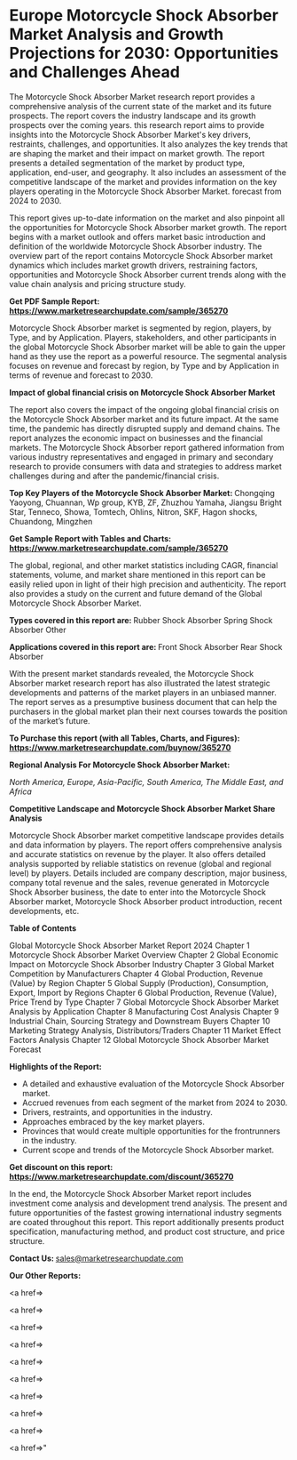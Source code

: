 # Europe Motorcycle Shock Absorber Market Analysis and Growth Projections for 2030: Opportunities and Challenges Ahead

The Motorcycle Shock Absorber Market research report provides a comprehensive analysis of the current state of the market and its future prospects. The report covers the industry landscape and its growth prospects over the coming years. this research report aims to provide insights into the Motorcycle Shock Absorber Market's key drivers, restraints, challenges, and opportunities. It also analyzes the key trends that are shaping the market and their impact on market growth. The report presents a detailed segmentation of the market by product type, application, end-user, and geography. It also includes an assessment of the competitive landscape of the market and provides information on the key players operating in the Motorcycle Shock Absorber Market. forecast from 2024 to 2030.

This report gives up-to-date information on the market and also pinpoint all the opportunities for Motorcycle Shock Absorber market growth. The report begins with a market outlook and offers market basic introduction and definition of the worldwide Motorcycle Shock Absorber industry. The overview part of the report contains Motorcycle Shock Absorber market dynamics which includes market growth drivers, restraining factors, opportunities and Motorcycle Shock Absorber current trends along with the value chain analysis and pricing structure study.

<strong><b>Get PDF Sample Report: <a href=https://www.marketresearchupdate.com/sample/365270>https://www.marketresearchupdate.com/sample/365270</a></b></strong>

Motorcycle Shock Absorber market is segmented by region, players, by Type, and by Application. Players, stakeholders, and other participants in the global Motorcycle Shock Absorber market will be able to gain the upper hand as they use the report as a powerful resource. The segmental analysis focuses on revenue and forecast by region, by Type and by Application in terms of revenue and forecast to 2030.

<strong><b>Impact of global financial crisis on Motorcycle Shock Absorber Market</b></strong>

The report also covers the impact of the ongoing global financial crisis on the Motorcycle Shock Absorber market and its future impact. At the same time, the pandemic has directly disrupted supply and demand chains. The report analyzes the economic impact on businesses and the financial markets. The Motorcycle Shock Absorber report gathered information from various industry representatives and engaged in primary and secondary research to provide consumers with data and strategies to address market challenges during and after the pandemic/financial crisis.

<strong><b>Top Key Players of the Motorcycle Shock Absorber Market:
</b></strong>Chongqing Yaoyong, Chuannan, Wp group, KYB, ZF, Zhuzhou Yamaha, Jiangsu Bright Star, Tenneco, Showa, Tomtech, Ohlins, Nitron, SKF, Hagon shocks, Chuandong, Mingzhen<strong><b>
</b></strong>

<strong><b>Get Sample Report with Tables and Charts: <a href=https://www.marketresearchupdate.com/sample/365270>https://www.marketresearchupdate.com/sample/365270</a></b></strong>

The global, regional, and other market statistics including CAGR, financial statements, volume, and market share mentioned in this report can be easily relied upon in light of their high precision and authenticity. The report also provides a study on the current and future demand of the Global Motorcycle Shock Absorber Market.

<strong><b>Types covered in this report are:
</b></strong>Rubber Shock Absorber
Spring Shock Absorber
Other<strong><b>
</b></strong>

<strong><b>Applications covered in this report are:
</b></strong>Front Shock Absorber
Rear Shock Absorber<strong><b>
</b></strong>

With the present market standards revealed, the Motorcycle Shock Absorber market research report has also illustrated the latest strategic developments and patterns of the market players in an unbiased manner. The report serves as a presumptive business document that can help the purchasers in the global market plan their next courses towards the position of the market’s future.

<strong><b>To Purchase this report (with all Tables, Charts, and Figures): <a href=https://www.marketresearchupdate.com/buynow/365270>https://www.marketresearchupdate.com/buynow/365270</a></b></strong>

<strong><b>Regional Analysis For Motorcycle Shock Absorber Market:</b></strong>

<em><i>North America, Europe, Asia-Pacific, South America, The Middle East, and Africa</i></em>

<strong><b>Competitive Landscape and Motorcycle Shock Absorber Market Share Analysis</b></strong>

Motorcycle Shock Absorber market competitive landscape provides details and data information by players. The report offers comprehensive analysis and accurate statistics on revenue by the player. It also offers detailed analysis supported by reliable statistics on revenue (global and regional level) by players. Details included are company description, major business, company total revenue and the sales, revenue generated in Motorcycle Shock Absorber business, the date to enter into the Motorcycle Shock Absorber market, Motorcycle Shock Absorber product introduction, recent developments, etc.

<strong><b>Table of Contents</b></strong>

Global Motorcycle Shock Absorber Market Report 2024
Chapter 1 Motorcycle Shock Absorber Market Overview
Chapter 2 Global Economic Impact on Motorcycle Shock Absorber Industry
Chapter 3 Global Market Competition by Manufacturers
Chapter 4 Global Production, Revenue (Value) by Region
Chapter 5 Global Supply (Production), Consumption, Export, Import by Regions
Chapter 6 Global Production, Revenue (Value), Price Trend by Type
Chapter 7 Global Motorcycle Shock Absorber Market Analysis by Application
Chapter 8 Manufacturing Cost Analysis
Chapter 9 Industrial Chain, Sourcing Strategy and Downstream Buyers
Chapter 10 Marketing Strategy Analysis, Distributors/Traders
Chapter 11 Market Effect Factors Analysis
Chapter 12 Global Motorcycle Shock Absorber Market Forecast

<strong><b>Highlights of the Report:</b></strong>

- A detailed and exhaustive evaluation of the Motorcycle Shock Absorber market.
- Accrued revenues from each segment of the market from 2024 to 2030.
- Drivers, restraints, and opportunities in the industry.
- Approaches embraced by the key market players.
- Provinces that would create multiple opportunities for the frontrunners in the industry.
- Current scope and trends of the Motorcycle Shock Absorber market.

<strong><b>Get discount on this report: <a href=https://www.marketresearchupdate.com/discount/365270>https://www.marketresearchupdate.com/discount/365270</a></b></strong>

In the end, the Motorcycle Shock Absorber Market report includes investment come analysis and development trend analysis. The present and future opportunities of the fastest growing international industry segments are coated throughout this report. This report additionally presents product specification, manufacturing method, and product cost structure, and price structure.

<strong><b>Contact Us:
</b></strong>sales@marketresearchupdate.com

<strong>Our Other Reports:</strong>

<a href=></a>

<a href=></a>

<a href=></a>

<a href=></a>

<a href=></a>

<a href=></a>

<a href=></a>

<a href=></a>

<a href=></a>

<a href=></a>"
